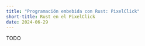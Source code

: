 ```yaml
---
title: "Programación embebida con Rust: PixelClick"
short-title: Rust en el PixelClick
date: 2024-06-29
---
```


TODO
